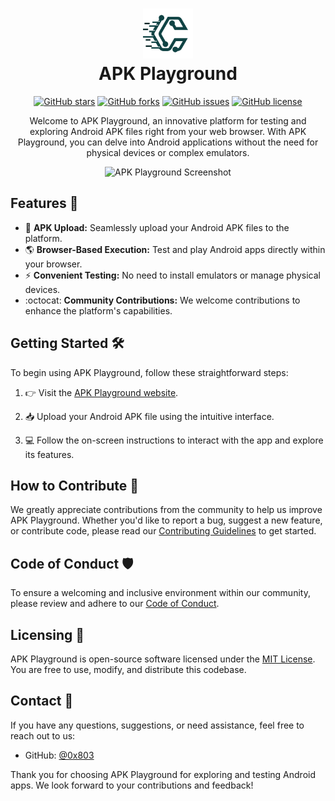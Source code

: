<h1 align="center">
  <img src="assets/apk-playground-logo.png" alt="APK Playground Logo" width="80" height="80"><br>
  APK Playground
</h1>

<p align="center">
  <a href="https://github.com/0x803/apk-playground/stargazers"><img src="https://img.shields.io/github/stars/0x803/apk-playground.svg" alt="GitHub stars"></a>
  <a href="https://github.com/0x803/apk-playground/network"><img src="https://img.shields.io/github/forks/0x803/apk-playground.svg" alt="GitHub forks"></a>
  <a href="https://github.com/0x803/apk-playground/issues"><img src="https://img.shields.io/github/issues/0x803/apk-playground.svg" alt="GitHub issues"></a>
  <a href="https://github.com/0x803/apk-playground/blob/main/LICENSE"><img src="https://img.shields.io/github/license/0x803/apk-playground.svg" alt="GitHub license"></a>
</p>

<p align="center">
  Welcome to APK Playground, an innovative platform for testing and exploring Android APK files right from your web browser. With APK Playground, you can delve into Android applications without the need for physical devices or complex emulators.
</p>

<p align="center">
  <img src="assets/apk-playground-screenshot.png" alt="APK Playground Screenshot">
</p>

## Features :rocket:

- :file_folder: **APK Upload:** Seamlessly upload your Android APK files to the platform.
- :earth_americas: **Browser-Based Execution:** Test and play Android apps directly within your browser.
- :zap: **Convenient Testing:** No need to install emulators or manage physical devices.
- :octocat: **Community Contributions:** We welcome contributions to enhance the platform's capabilities.

## Getting Started :hammer_and_wrench:

To begin using APK Playground, follow these straightforward steps:

1. :point_right: Visit the [APK Playground website](https://0x803.github.io/apk-playground).

2. :inbox_tray: Upload your Android APK file using the intuitive interface.

3. :computer: Follow the on-screen instructions to interact with the app and explore its features.

## How to Contribute :raising_hand:

We greatly appreciate contributions from the community to help us improve APK Playground. Whether you'd like to report a bug, suggest a new feature, or contribute code, please read our [Contributing Guidelines](CONTRIBUTING.md) to get started.

## Code of Conduct :shield:

To ensure a welcoming and inclusive environment within our community, please review and adhere to our [Code of Conduct](CODE_OF_CONDUCT.md).

## Licensing :page_with_curl:

APK Playground is open-source software licensed under the [MIT License](LICENSE). You are free to use, modify, and distribute this codebase.

## Contact :email:

If you have any questions, suggestions, or need assistance, feel free to reach out to us:

- GitHub: [@0x803](https://github.com/0x803)

Thank you for choosing APK Playground for exploring and testing Android apps. We look forward to your contributions and feedback!

